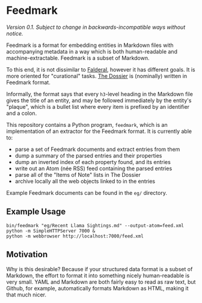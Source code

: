Feedmark
========

*Version 0.1.  Subject to change in backwards-incompatible ways without notice.*

Feedmark is a format for embedding entities in Markdown files with
accompanying metadata in a way which is both human-readable and
machine-extractable.  Feedmark is a subset of Markdown.

To this end, it is not dissimilar to [Falderal][], however it has
different goals.  It is more oriented for "curational" tasks.
[The Dossier][] is (nominally) written in Feedmark format.

Informally, the format says that every `h3`-level heading in the
Markdown file gives the title of an entity, and may be followed
immediately by the entity's "plaque", which is a bullet list
where every item is prefixed by an identifier and a colon.

This repository contains a Python program, `feedmark`, which is an
implementation of an extractor for the Feedmark format.  It is
currently able to:

*   parse a set of Feedmark documents and extract entries from them
*   dump a summary of the parsed entries and their properties
*   dump an inverted index of each property found, and its entries
*   write out an Atom (née RSS) feed containing the parsed entries
*   parse all of the "Items of Note" lists in The Dossier
*   archive locally all the web objects linked to in the entries

Example Feedmark documents can be found in the `eg/` directory.

[Falderal]: http://catseye.tc/node/Falderal
[The Dossier]: https://github.com/catseye/The-Dossier/

Example Usage
-------------

    bin/feedmark "eg/Recent Llama Sightings.md" --output-atom=feed.xml
    python -m SimpleHTTPServer 7000 &
    python -m webbrowser http://localhost:7000/feed.xml

Motivation
----------

Why is this desirable?  Because if your structured data format is
a subset of Markdown, the effort to format it into something
nicely human-readable is very small.  YAML and Markdown are both
fairly easy to read as raw text, but Github, for example,
automatically formats Markdown as HTML, making it that much nicer.
